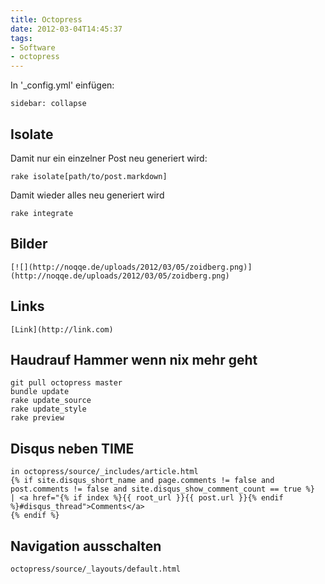 ```yaml
---
title: Octopress
date: 2012-03-04T14:45:37
tags: 
- Software
- octopress
---
```


In '_config.yml' einfügen:

    sidebar: collapse

## Isolate

Damit nur ein einzelner Post neu generiert wird:

    rake isolate[path/to/post.markdown]

Damit wieder alles neu generiert wird

    rake integrate

## Bilder

    [![](http://noqqe.de/uploads/2012/03/05/zoidberg.png)](http://noqqe.de/uploads/2012/03/05/zoidberg.png)

## Links

    [Link](http://link.com)

## Haudrauf Hammer wenn nix mehr geht

~~~
git pull octopress master
bundle update
rake update_source
rake update_style
rake preview
~~~

## Disqus neben TIME

~~~
in octopress/source/_includes/article.html
{% if site.disqus_short_name and page.comments != false and post.comments != false and site.disqus_show_comment_count == true %}
| <a href="{% if index %}{{ root_url }}{{ post.url }}{% endif %}#disqus_thread">Comments</a>
{% endif %}
~~~

## Navigation ausschalten

~~~
octopress/source/_layouts/default.html
~~~
